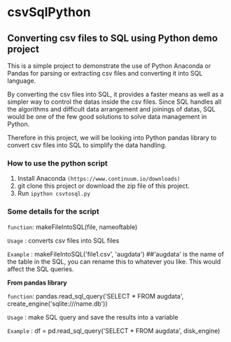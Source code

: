 # csvSqlPython

## Converting csv files to SQL using Python demo project

This is a simple project to demonstrate the use of Python Anaconda or Pandas for parsing or extracting csv files and converting it into SQL language.

By converting the csv files into SQL, it provides a faster means as well as a simpler way to control the datas inside the csv files. Since SQL handles all the algorithms and difficult data arrangement and joinings of datas, SQL would be one of the few good solutions to solve data management in Python.

Therefore in this project, we will be looking into Python pandas library to convert csv files into SQL to simplify the data handling.



### How to use the python script

1. Install Anaconda `(https://www.continuum.io/downloads)`
2. git clone this project or download the zip file of this project.
3. Run `ipython csvtosql.py`



### Some details for the script


`function`: makeFileIntoSQL(file, nameoftable)

`Usage`   : converts csv files into SQL files

`Example` : makeFileIntoSQL('file1.csv', 'augdata') ##'augdata' is the name of the table in the SQL, you can rename this to whatever you like. This would affect the SQL queries.



**From pandas library**


`function`: pandas.read_sql_query('SELECT * FROM augdata', create_engine('sqlite:///name.db'))

`Usage`   : make SQL query and save the results into a variable

`Example` : df = pd.read_sql_query('SELECT * FROM augdata', disk_engine)







